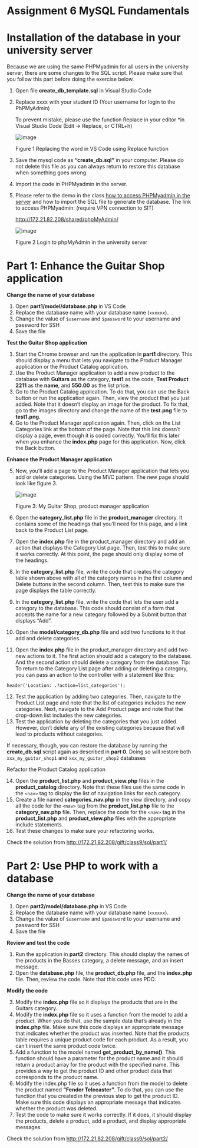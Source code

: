 # Assignment 6 MySQL Fundamentals
# Installation of the database in your university server
Because we are using the same PHPMyadmin for all users in the university server, there are some
changes to the SQL script. Please make sure that you follow this part before doing the exercise
below.
  1. Open file **create_db_template.sql** in Visual Studio Code
  2. Replace xxxx with your student ID (Your username for login to the PhPMyAdmin)
     
      To prevent mistake, please use the function Replace in your editor
      *in Visual Studio Code (Edit → Replace, or CTRL+h)
     
      ![image](https://github.com/Shibaura-WebDesign-2024/Assignment-6/assets/167336534/fec09381-ab08-4959-88ce-ad66204f7be7)
     
      Figure 1 Replacing the word in VS Code using Replace function

  3.	Save the mysql code as **“create_db.sql”** in your computer. Please do not delete this file as you can always return to restore this 
  database when something goes wrong.
  4.	Import the code in PHPMyadmin in the server. 
  5.	Please refer to the demo in the class <ins>how to access PHPMyadmin in the server</ins> and how to import the SQL file to generate the database.
  The link to access PHPMyadmin: (require VPN connection to SIT)

        http://172.21.82.208/shared/phpMyAdmin/

        ![image](https://github.com/Shibaura-WebDesign-2024/Assignment-6/assets/167336534/33e77d1b-63ef-43aa-a0a8-ac49ea2e2fef)

        Figure 2 Login to phpMyAdmin in the university server

# Part 1: Enhance the Guitar Shop application
**Change the name of your database**
1.	Open **part1/model/database.php** in VS Code
2.	Replace the database name with your database name (```xxxxxx```). 
3.	Change the value of ```$username``` and ```$password``` to your username and password for SSH
4.	Save the file

**Test the Guitar Shop application** 

1.	Start the Chrome browser and run the application in **part1** directory. This should display a menu that lets you navigate to the Product Manager application or the Product Catalog application.
2.	Use the Product Manager application to add a new product to the database with **Guitars** as the category, **test1** as the code, **Test Product 2211** as the **name**, and **550.00** as the list price.
3.	Go to the Product Catalog application. To do that, you can use the Back button or run the application again. Then, view the product that you just added. Note that it doesn’t display an image for the product. To fix that, go to the images directory and change the name of the **test.png** file to **test1.png**.
4.	Go to the Product Manager application again. Then, click on the List Categories link at the bottom of the page. Note that this link doesn’t display a page, even though it is coded correctly. You’ll fix this later when you enhance the **index.php** page for this application. Now, click the Back button. 

**Enhance the Product Manager application**

5.	Now, you’ll add a page to the Product Manager application that lets you add or delete categories. Using the MVC pattern. The new page should look like figure 3.

       ![image](https://github.com/Shibaura-WebDesign-2024/Assignment-6/assets/167336534/da0bca71-4888-4492-a2f1-28689dc58ac4)

       Figure 3: My Guitar Shop, product manager application

6.	Open the **category_list.php** file in the **product_manager** directory. It contains some of the headings that you’ll need for this page, and a link back to the Product List page. 
7.	Open the **index.php** file in the product_manager directory and add an action that displays the Category List page. Then, test this to make sure it works correctly. At this point, the page should only display some of the headings.
8.	In the **category_list.php** file, write the code that creates the category table shown above with all of the category names in the first column and Delete buttons in the second column. Then, test this to make sure the page displays the table correctly.
9.	In the **category_list.php** file, write the code that lets the user add a category to the database. This code should consist of a form that accepts the name for a new category followed by a Submit button that displays “Add”.
10.	Open the **model/category_db.php** file and add two functions to it that add and delete categories.
11.	Open the **index.php** file in the product_manager directory and add two new actions to it. The first action should add a category to the database. And the second action should delete a category from the database. 
Tip: To return to the Category List page after adding or deleting a category, you can pass an action to the controller with a statement like this: 

```header('Location: .?action=list_categories');```

12.	Test the application by adding two categories. Then, navigate to the Product List page and note that the list of categories includes the new categories. Next, navigate to the Add Product page and note that the drop-down list includes the new categories.
13.	Test the application by deleting the categories that you just added. However, don’t delete any of the existing categories because that will lead to products without categories. 

If necessary, though, you can restore the database by running the **create_db.sql**  script again as described in **part 0**. Doing so will restore both ```xxx_my_guitar_shop1``` and ```xxx_my_guitar_shop2``` databases

Refactor the Product Catalog application

14.	Open the **product_list.php** and **product_view.php** files in the **product_catalog** directory. Note that these files use the same code in the ```<nav>``` tag to display the list of navigation links for each category.
15.	Create a file named **categories_nav.php** in the view directory, and copy all the code for the ```<nav>``` tag from the **product_list.php** file to the **category_nav.php** file. Then, replace the code for the ```<nav>``` tag in the **product_list.php** and **product_view.php** files with the appropriate include statements.
16.	Test these changes to make sure your refactoring works.

Check the solution from http://172.21.82.208/gift/class9/sol/part1/

# Part 2: Use PHP to work with a database
**Change the name of your database**

1.	Open **part2/model/database.php** in VS Code
2.	Replace the database name with your database name (```xxxxxx```). 
3.	Change the value of ```$username``` and ```$password``` to your username and password for SSH
4.	Save the file

**Review and test the code**

1.	Run the application in **part2** directory. This should display the names of the products in the Basses category, a delete message, and an insert message.
2.	Open the **database.php** file, the **product_db.php** file, and the **index.php** file. Then, review the code. Note that this code uses PDO.

**Modify the code** 

3.	Modify the **index.php** file so it displays the products that are in the Guitars category.
4.	Modify the **index.php** file so it uses a function from the model to add a product. When you do that, use the sample data that’s already in the **index.php** file. Make sure this code displays an appropriate message that indicates whether the product was inserted. Note that the products table requires a unique product code for each product. As a result, you can’t insert the same product code twice.
5.	Add a function to the model named **get_product_by_name()**. This function should have a parameter for the product name and it should return a product array for the product with the specified name. This provides a way to get the product ID and other product data that corresponds to the product name.
6.	Modify the index.php file so it uses a function from the model to delete the product named **“Fender Telecaster”**. To do that, you can use the function that you created in the previous step to get the product ID. Make sure this code displays an appropriate message that indicates whether the product was deleted.
7.	Test the code to make sure it works correctly. If it does, it should display the products, delete a product, add a product, and display appropriate messages. 

Check the solution from http://172.21.82.208/gift/class9/sol/part2/
